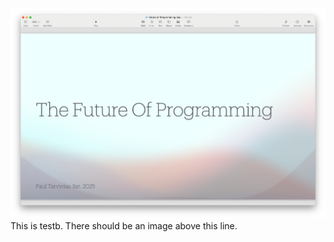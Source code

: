 ![screenshot](../screenshots/Screenshot-2025-01-02.png)This is testb. There should be an image above this line.
